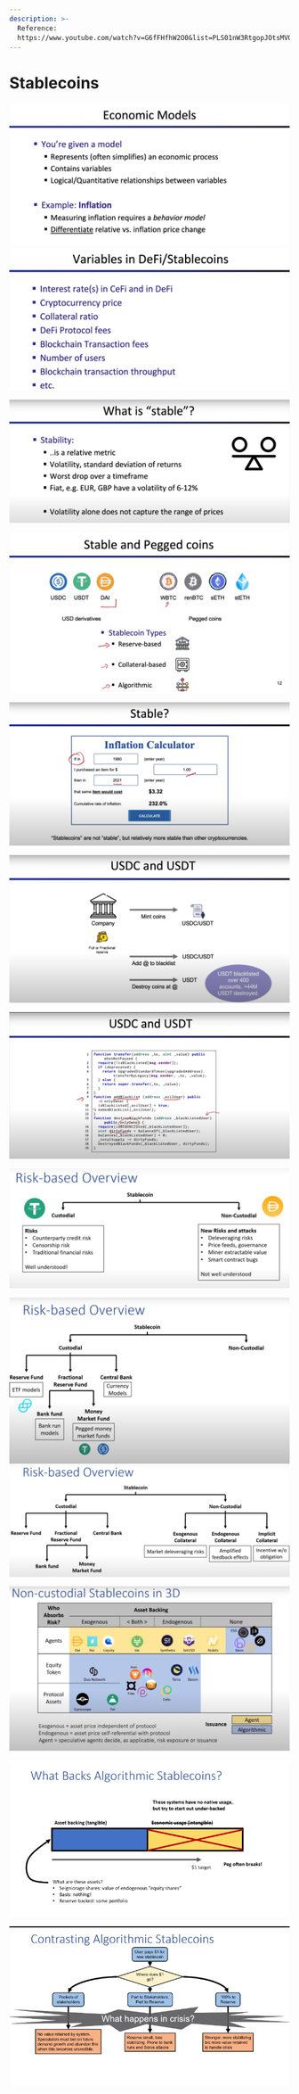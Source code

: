 ```yaml
---
description: >-
  Reference:
  https://www.youtube.com/watch?v=G6fFHfhW2O0&list=PLS01nW3RtgopJOtsMVOK3N7n7qyNMPbJ_&index=7
---
```


# Stablecoins

![](<../.gitbook/assets/image (17).png>)![](<../.gitbook/assets/image (9).png>)&#x20;

![](<../.gitbook/assets/image (1) (1).png>)

![](<../.gitbook/assets/image (15).png>)

![](<../.gitbook/assets/image (10) (1).png>)

![](<../.gitbook/assets/image (6) (1).png>)

![](<../.gitbook/assets/image (14) (1).png>)

![](<../.gitbook/assets/image (11) (1).png>)

![](<../.gitbook/assets/image (8).png>)<img src="../.gitbook/assets/image (13) (1).png" alt="" data-size="original">

![](<../.gitbook/assets/image (7).png>)

![](<../.gitbook/assets/image (16) (1).png>)

![](<../.gitbook/assets/image (12) (1).png>)
